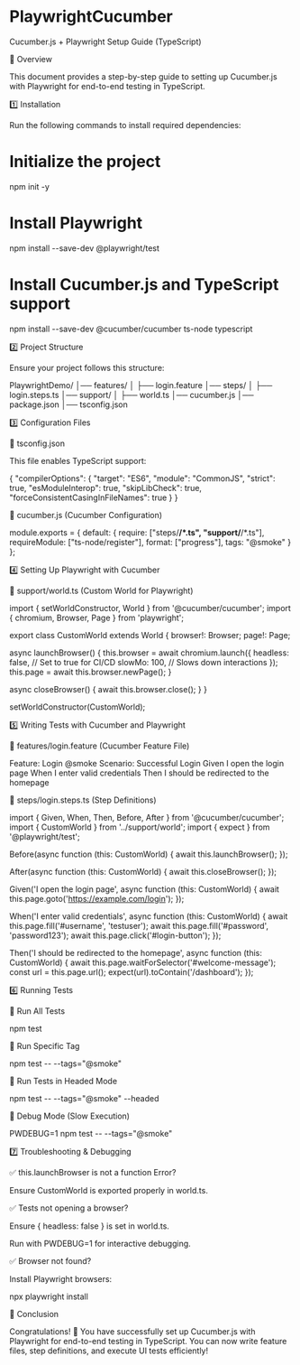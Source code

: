 # PlaywrightCucumber
Cucumber.js + Playwright Setup Guide (TypeScript)

📌 Overview

This document provides a step-by-step guide to setting up Cucumber.js with Playwright for end-to-end testing in TypeScript.

1️⃣ Installation

Run the following commands to install required dependencies:

# Initialize the project
npm init -y

# Install Playwright
npm install --save-dev @playwright/test

# Install Cucumber.js and TypeScript support
npm install --save-dev @cucumber/cucumber ts-node typescript

2️⃣ Project Structure

Ensure your project follows this structure:

PlaywrightDemo/
│── features/
│   ├── login.feature
│── steps/
│   ├── login.steps.ts
│── support/
│   ├── world.ts
│── cucumber.js
│── package.json
│── tsconfig.json

3️⃣ Configuration Files

📄 tsconfig.json

This file enables TypeScript support:

{
  "compilerOptions": {
    "target": "ES6",
    "module": "CommonJS",
    "strict": true,
    "esModuleInterop": true,
    "skipLibCheck": true,
    "forceConsistentCasingInFileNames": true
  }
}

📄 cucumber.js (Cucumber Configuration)

module.exports = {
  default: {
    require: ["steps/**/*.ts", "support/**/*.ts"],
    requireModule: ["ts-node/register"],
    format: ["progress"],
    tags: "@smoke"
  }
};

4️⃣ Setting Up Playwright with Cucumber

📄 support/world.ts (Custom World for Playwright)

import { setWorldConstructor, World } from '@cucumber/cucumber';
import { chromium, Browser, Page } from 'playwright';

export class CustomWorld extends World {
  browser!: Browser;
  page!: Page;

  async launchBrowser() {
    this.browser = await chromium.launch({
      headless: false, // Set to true for CI/CD
      slowMo: 100, // Slows down interactions
    });
    this.page = await this.browser.newPage();
  }

  async closeBrowser() {
    await this.browser.close();
  }
}

setWorldConstructor(CustomWorld);

5️⃣ Writing Tests with Cucumber and Playwright

📄 features/login.feature (Cucumber Feature File)

Feature: Login
  @smoke
  Scenario: Successful Login
    Given I open the login page
    When I enter valid credentials
    Then I should be redirected to the homepage

📄 steps/login.steps.ts (Step Definitions)

import { Given, When, Then, Before, After } from '@cucumber/cucumber';
import { CustomWorld } from '../support/world';
import { expect } from '@playwright/test';

Before(async function (this: CustomWorld) {
  await this.launchBrowser();
});

After(async function (this: CustomWorld) {
  await this.closeBrowser();
});

Given('I open the login page', async function (this: CustomWorld) {
  await this.page.goto('https://example.com/login');
});

When('I enter valid credentials', async function (this: CustomWorld) {
  await this.page.fill('#username', 'testuser');
  await this.page.fill('#password', 'password123');
  await this.page.click('#login-button');
});

Then('I should be redirected to the homepage', async function (this: CustomWorld) {
  await this.page.waitForSelector('#welcome-message');
  const url = this.page.url();
  expect(url).toContain('/dashboard');
});

6️⃣ Running Tests

🔹 Run All Tests

npm test

🔹 Run Specific Tag

npm test -- --tags="@smoke"

🔹 Run Tests in Headed Mode

npm test -- --tags="@smoke" --headed

🔹 Debug Mode (Slow Execution)

PWDEBUG=1 npm test -- --tags="@smoke"

7️⃣ Troubleshooting & Debugging

✅ this.launchBrowser is not a function Error?

Ensure CustomWorld is exported properly in world.ts.

✅ Tests not opening a browser?

Ensure { headless: false } is set in world.ts.

Run with PWDEBUG=1 for interactive debugging.

✅ Browser not found?

Install Playwright browsers:

npx playwright install

🎉 Conclusion

Congratulations! 🎉 You have successfully set up Cucumber.js with Playwright for end-to-end testing in TypeScript. You can now write feature files, step definitions, and execute UI tests efficiently!

